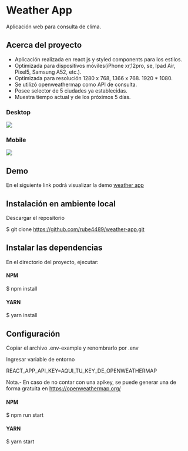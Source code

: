 # Weather App

Aplicación web para consulta de clima.

## Acerca del proyecto

- Aplicación realizada en react js y styled components para los estilos.
- Optimizada para dispositivos móviles(iPhone xr,12pro, se, Ipad Air, Pixel5, Samsung A52, etc.).
- Optimizada para resolución 1280 x 768, 1366 x 768. 1920 \* 1080.
- Se utilizó openweathermap como API de consulta.
- Posee selector de 5 ciudades ya establecidas.
- Muestra tiempo actual y de los próximos 5 días.

### Desktop

![](https://i.ibb.co/SmV05kZ/desktop.png)

### Mobile

![](https://i.ibb.co/9NY72Fs/mobile.png)

## Demo

En el siguiente link podrá visualizar la demo [weather app](https://weatherconsultapp.netlify.app/ "weather app")

## Instalación en ambiente local

Descargar el repositorio

$ git clone https://github.com/rube4489/weather-app.git

## Instalar las dependencias

En el directorio del proyecto, ejecutar:

#### NPM

$ npm install

#### YARN

$ yarn install

## Configuración

Copiar el archivo .env-example y renombrarlo por .env

Ingresar variable de entorno

REACT_APP_API_KEY=AQUI_TU_KEY_DE_OPENWEATHERMAP

Nota.- En caso de no contar con una apikey, se puede generar una de forma gratuita en https://openweathermap.org/

#### NPM

$ npm run start

#### YARN

$ yarn start
